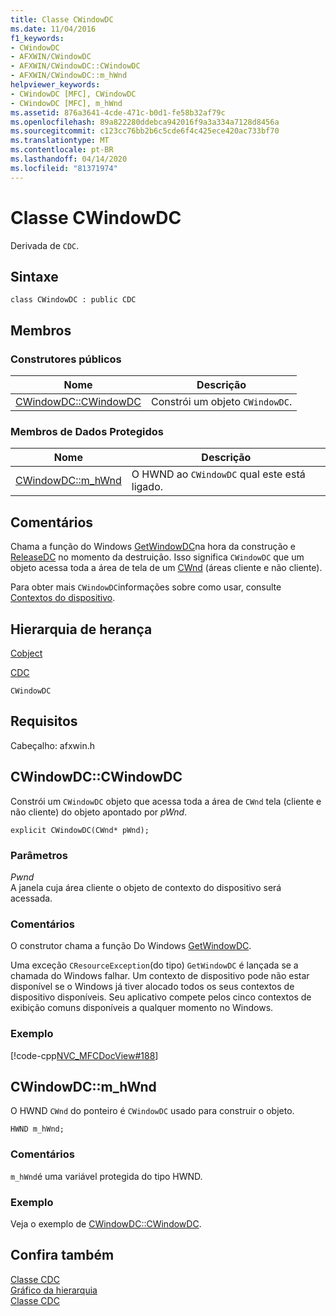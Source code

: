 ```yaml
---
title: Classe CWindowDC
ms.date: 11/04/2016
f1_keywords:
- CWindowDC
- AFXWIN/CWindowDC
- AFXWIN/CWindowDC::CWindowDC
- AFXWIN/CWindowDC::m_hWnd
helpviewer_keywords:
- CWindowDC [MFC], CWindowDC
- CWindowDC [MFC], m_hWnd
ms.assetid: 876a3641-4cde-471c-b0d1-fe58b32af79c
ms.openlocfilehash: 89a822280ddebca942016f9a3a334a7128d8456a
ms.sourcegitcommit: c123cc76bb2b6c5cde6f4c425ece420ac733bf70
ms.translationtype: MT
ms.contentlocale: pt-BR
ms.lasthandoff: 04/14/2020
ms.locfileid: "81371974"
---
```

# <a name="cwindowdc-class"></a>Classe CWindowDC

Derivada de `CDC`.

## <a name="syntax"></a>Sintaxe

```
class CWindowDC : public CDC
```

## <a name="members"></a>Membros

### <a name="public-constructors"></a>Construtores públicos

|Nome|Descrição|
|----------|-----------------|
|[CWindowDC::CWindowDC](#cwindowdc)|Constrói um objeto `CWindowDC`.|

### <a name="protected-data-members"></a>Membros de Dados Protegidos

|Nome|Descrição|
|----------|-----------------|
|[CWindowDC::m_hWnd](#m_hwnd)|O HWND ao `CWindowDC` qual este está ligado.|

## <a name="remarks"></a>Comentários

Chama a função do Windows [GetWindowDC](/windows/win32/api/winuser/nf-winuser-getwindowdc)na hora da construção e [ReleaseDC](/windows/win32/api/winuser/nf-winuser-releasedc) no momento da destruição. Isso significa `CWindowDC` que um objeto acessa toda a área de tela de um [CWnd](../../mfc/reference/cwnd-class.md) (áreas cliente e não cliente).

Para obter mais `CWindowDC`informações sobre como usar, consulte [Contextos do dispositivo](../../mfc/device-contexts.md).

## <a name="inheritance-hierarchy"></a>Hierarquia de herança

[Cobject](../../mfc/reference/cobject-class.md)

[CDC](../../mfc/reference/cdc-class.md)

`CWindowDC`

## <a name="requirements"></a>Requisitos

Cabeçalho: afxwin.h

## <a name="cwindowdccwindowdc"></a><a name="cwindowdc"></a>CWindowDC::CWindowDC

Constrói um `CWindowDC` objeto que acessa toda a área de `CWnd` tela (cliente e não cliente) do objeto apontado por *pWnd*.

```
explicit CWindowDC(CWnd* pWnd);
```

### <a name="parameters"></a>Parâmetros

*Pwnd*<br/>
A janela cuja área cliente o objeto de contexto do dispositivo será acessada.

### <a name="remarks"></a>Comentários

O construtor chama a função Do Windows [GetWindowDC](/windows/win32/api/winuser/nf-winuser-getwindowdc).

Uma exceção `CResourceException`(do tipo) `GetWindowDC` é lançada se a chamada do Windows falhar. Um contexto de dispositivo pode não estar disponível se o Windows já tiver alocado todos os seus contextos de dispositivo disponíveis. Seu aplicativo compete pelos cinco contextos de exibição comuns disponíveis a qualquer momento no Windows.

### <a name="example"></a>Exemplo

[!code-cpp[NVC_MFCDocView#188](../../mfc/codesnippet/cpp/cwindowdc-class_1.cpp)]

## <a name="cwindowdcm_hwnd"></a><a name="m_hwnd"></a>CWindowDC::m_hWnd

O HWND `CWnd` do ponteiro é `CWindowDC` usado para construir o objeto.

```
HWND m_hWnd;
```

### <a name="remarks"></a>Comentários

`m_hWnd`é uma variável protegida do tipo HWND.

### <a name="example"></a>Exemplo

  Veja o exemplo de [CWindowDC::CWindowDC](#cwindowdc).

## <a name="see-also"></a>Confira também

[Classe CDC](../../mfc/reference/cdc-class.md)<br/>
[Gráfico da hierarquia](../../mfc/hierarchy-chart.md)<br/>
[Classe CDC](../../mfc/reference/cdc-class.md)
